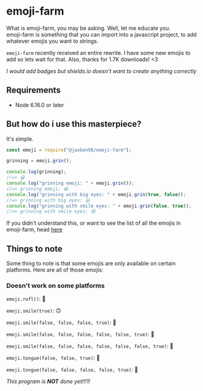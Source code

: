 # emoji-farm

What is emoji-farm, you may be asking. Well, let me educate you.<br>emoji-farm is something that you can import into a javascript project, to add whatever emojis you want to strings.

`emoji-farm` recently received an entire rewrite. I have some new emojis to add so lets wait for that. Also, thanks for 1.7K downloads! <3

*I would add badges but shields.io doesn't want to create anything correctly*

## Requirements

  * Node 6.16.0 or later

## But how do i use this masterpiece?

It's simple.

```javascript
const emoji = require("@jaxben98/emoji-farm");

grinning = emoji.grin();

console.log(grinning);
//=> 😀
console.log("grinning emoji: " + emoji.grin());
//=> grinning emoji: 😀
console.log("grinning with big eyes: " + emoji.grin(true, false));
//=> grinning with big eyes: 😃
console.log("grinning with smile eyes: " + emoji.grin(false, true));
//=> grinning with smile eyes: 😄
```
If you didn't understand this, or want to see the list of all the emojis in emoji-farm, head [here](https://github.com/JaxBen98/emoji-farm/blob/master/test/test.js)

## Things to note

Some thing to note is that some emojis are only available on certain platforms. Here are all of those emojis:

### Doesn't work on some platforms

`emoji.rofl()`: 🤣

`emoji.smile(true)`: 🙃

`emoji.smile(false, false, false, true)`: 🥰

`emoji.smile(false, false, false, false, false, true)`: 🤩

`emoji.smile(false, false, false, false, false, false, true)`: 🙂

`emoji.tongue(false, false, true)`: 🤪

`emoji.tongue(false, false, false, false, true)`: 🤑

*This program is ***NOT*** done yet!!!1!*